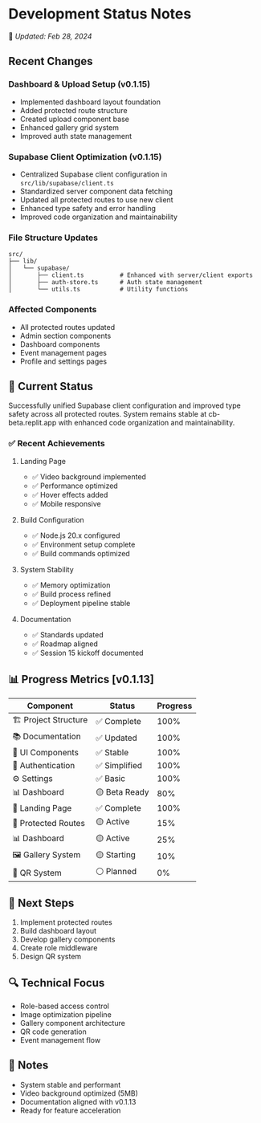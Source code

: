 # Development Status Notes
📅 *Updated: Feb 28, 2024*

## Recent Changes

### Dashboard & Upload Setup (v0.1.15)
- Implemented dashboard layout foundation
- Added protected route structure
- Created upload component base
- Enhanced gallery grid system
- Improved auth state management

### Supabase Client Optimization (v0.1.15)
- Centralized Supabase client configuration in `src/lib/supabase/client.ts`
- Standardized server component data fetching
- Updated all protected routes to use new client
- Enhanced type safety and error handling
- Improved code organization and maintainability

### File Structure Updates
```
src/
├── lib/
│   └── supabase/
│       ├── client.ts          # Enhanced with server/client exports
│       ├── auth-store.ts      # Auth state management
│       └── utils.ts           # Utility functions
```

### Affected Components
- All protected routes updated
- Admin section components
- Dashboard components
- Event management pages
- Profile and settings pages

## 🎯 Current Status
Successfully unified Supabase client configuration and improved type safety across all protected routes. System remains stable at cb-beta.replit.app with enhanced code organization and maintainability.

### ✅ Recent Achievements
1. Landing Page
   - ✅ Video background implemented
   - ✅ Performance optimized
   - ✅ Hover effects added
   - ✅ Mobile responsive

2. Build Configuration
   - ✅ Node.js 20.x configured
   - ✅ Environment setup complete
   - ✅ Build commands optimized

2. System Stability
   - ✅ Memory optimization
   - ✅ Build process refined
   - ✅ Deployment pipeline stable
   
3. Documentation
   - ✅ Standards updated
   - ✅ Roadmap aligned
   - ✅ Session 15 kickoff documented

## 📊 Progress Metrics [v0.1.13]
| Component | Status | Progress |
|-----------|---------|-----------|
| 🏗️ Project Structure | ✅ Complete | 100% |
| 📚 Documentation | ✅ Updated | 100% |
| 🎨 UI Components | ✅ Stable | 100% |
| 🔐 Authentication | ✅ Simplified | 100% |
| ⚙️ Settings | ✅ Basic | 100% |
| 📊 Dashboard | 🟡 Beta Ready | 80% |
| 🎨 Landing Page | ✅ Complete | 100% |
| 🔐 Protected Routes | 🟡 Active | 15% |
| 📊 Dashboard | 🟡 Active | 25% |
| 🖼️ Gallery System | 🟡 Starting | 10% |
| 🎫 QR System | ⚪ Planned | 0% |

## 📝 Next Steps
1. Implement protected routes
2. Build dashboard layout
3. Develop gallery components
4. Create role middleware
5. Design QR system

## 🔍 Technical Focus
- Role-based access control
- Image optimization pipeline
- Gallery component architecture
- QR code generation
- Event management flow

## 📝 Notes
- System stable and performant
- Video background optimized (5MB)
- Documentation aligned with v0.1.13
- Ready for feature acceleration